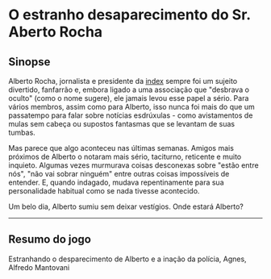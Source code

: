 # O estranho desaparecimento do Sr. Aberto Rocha

## Sinopse

Alberto Rocha, jornalista e presidente da [index](../../pages/organizacoes/desbravadores_do_oculto/index.md) sempre foi um sujeito divertido, fanfarrão e, embora ligado a uma associação que "desbrava o oculto" (como o nome sugere), ele jamais levou esse papel a sério. Para vários membros, assim como para Alberto, isso nunca foi mais do que um passatempo para falar sobre notícias esdrúxulas - como avistamentos de mulas sem cabeça ou supostos fantasmas que se levantam de suas tumbas.

Mas parece que algo aconteceu nas últimas semanas. Amigos mais próximos de Alberto o notaram mais sério, taciturno, reticente e muito inquieto. Algumas vezes murmurava coisas desconexas sobre "estão entre nós", "não vai sobrar ninguém" entre outras coisas impossíveis de entender. E, quando indagado, mudava repentinamente para sua personalidade habitual como se nada tivesse acontecido.

Um belo dia, Alberto sumiu sem deixar vestígios. Onde estará Alberto?

---
## Resumo do jogo

Estranhando o desparecimento de Alberto e a inação da polícia, Agnes, Alfredo Mantovani

